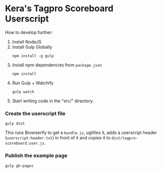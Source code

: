 Kera's Tagpro Scoreboard Userscript
====================

How to develop further:

1. Install NodeJS
2. Install Gulp Globally
   ```
   npm install -g gulp
   ```
3. Install npm dependencies from `package.json`
   ```
   npm install
   ```
4. Run Gulp + Watchify
   ```
   gulp watch
   ```
5. Start writing code in the "src/" directory.

### Create the userscript file
```
gulp dist
```
This runs Browserify to get a `bundle.js`, uglifies it, adds a userscript header (`userscript-header.txt`) in front of it and copies it to `dist/tagpro-scoreboard.user.js`.

### Publish the example page
```
gulp gh-pages
```
